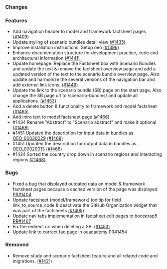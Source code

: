 <!--
SPDX-FileCopyrightText: 2025 Jonas Huber <https://github.com/jh-RLI> © Reiner Lemoine Institut

SPDX-License-Identifier: CC0-1.0
-->

### Changes

### Features

- Add navigation header to model and framework factsheet pages [(#1409)](https://github.com/OpenEnergyPlatform/oeplatform/pull/1409)
- Update styling of scenario bundles detail view [(#1435)](https://github.com/OpenEnergyPlatform/oeplatform/pull/1435)
- Improve installation instructions: Setup oeo [(#1396)](https://github.com/OpenEnergyPlatform/oeplatform/pull/1396)
- Enhance documentation structure for development practice, code and architectural information [(#1441)](https://github.com/OpenEnergyPlatform/oeplatform/pull/1441)
- Update homepage: Replace the Factsheet box with Scenario Bundles and update the text & remove the factsheet overview page and add a updated version of the text to the scenario bundle overview page. Also update and harmonize the several versions of the navigation bar and add external link icons. [(#1449)](https://github.com/OpenEnergyPlatform/oeplatform/pull/1449)
- Update the link to the scenario bundle (SB) page on the start page. Also change the SB page url to /scenario-bundles/ and update all applications. [(#1453)](https://github.com/OpenEnergyPlatform/oeplatform/pull/1453)
- Add a delete button & functionality to framework and model factsheet [(#1465)](https://github.com/OpenEnergyPlatform/oeplatform/pull/1465)
- Add intro text to model factsheet page [(#1466)](https://github.com/OpenEnergyPlatform/oeplatform/pull/1466)
- #1434 Rename "Abstract" to "Scenario abstract" and make it optional [(#1468)](https://github.com/OpenEnergyPlatform/oeplatform/pull/1468)
- #1451 Updated the description for input data in bundles as [OEO_00030029](http://openenergy-platform.org/ontology/oeo/OEO_00030029) [(#1468)](https://github.com/OpenEnergyPlatform/oeplatform/pull/1468)
- #1451 Updated the description for output data in bundles as [OEO_00020013](https://openenergy-platform.org/ontology/oeo/OEO_00020013) [(#1468)](https://github.com/OpenEnergyPlatform/oeplatform/pull/1468)
- #1424 Sorted the country drop down in scenario regions and interacting regions [(#1468)](https://github.com/OpenEnergyPlatform/oeplatform/pull/1468)

### Bugs

- Fixed a bug that displayed outdated data on model & framework factsheet pages because a cached version of the page was displayed [PR#1404](https://github.com/OpenEnergyPlatform/oeplatform/pull/1404)
- Update factsheet (model/framework) tooltip for field link_to_source_code & deactivate the GitHub Organization widget that was part of the factsheets [(#1405)](https://github.com/OpenEnergyPlatform/oeplatform/pull/1405)
- Update nav tabs implementation in factsheet edit pages to bootstrap5 [PR#1407](https://github.com/OpenEnergyPlatform/oeplatform/pull/1407)
- Fix the redirect url when deleting a SB. [(#1453)](https://github.com/OpenEnergyPlatform/oeplatform/pull/1453)
- Update link to correct faq page in oeacademy [PR#1454](https://github.com/OpenEnergyPlatform/oeplatform/pull/1454)

### Removed

- Remove study and scenario factsheet feature and all related code and migrations. [(#1421)](https://github.com/OpenEnergyPlatform/oeplatform/pull/1421)
